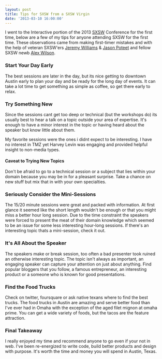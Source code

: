 ```yaml
---
layout: post
title: Tips for SXSW from a SXSW Virgin
date: '2013-03-10 16:00:00'
---
```


I went to the Interactive portion of the 2013 [SXSW](http://sxsw.com/) Conference for the first time, below are a few of my tips for anyone attending SXSW for the first time.  These observations came from making first-timer mistakes and with the help of veteran SXSW'ers [Jeremy Williams](http://ojdx.com/) &amp; [Jason Poteet](http://www.jasonrpoteet.com/) and fellow SXSW newb [Alex Wilson](http://www.u3n0.com/).

### Start Your Day Early 

The best sessions are later in the day, but its nice getting to downtown Austin early to plan your day and be ready for the long day of events.  It can take a lot time to get something as simple as coffee, so get there early to relax.

### Try Something New 

Since the sessions cant get too deep or technical (but the workshops do) its usually best to hear a talk on a topic outside your area of expertise.  It's enough to have a minor interest in the topic or having heard about the speaker but know little about them. 

My favorite sessions were the ones i didnt expect to be interesting. I have no interest in TMZ yet Harvey Levin was engaging and provided helpful insight to non-media types. 

#### Caveat to Trying New Topics

Don't be afraid to go to a technical session or a subject that lies within your domain because you may be in for a pleasant surprise. Take a chance on new stuff but mix that in with your own specialties. 

### Seriously Consider the Mini-Sessions

The 15/20 minute sessions were great and packed with information. At first glance it seemed like the short length wouldn't be enough or that you might miss a better hour long session.  Due to the time constraint the speakers were forced to present the meat of their domain knowledge which seemed to be an issue for some less interesting hour-long sessions.  If there's an interesting topic thats a mini-session, check it out.

### It's All About the Speaker 

The speakers make or break session, too often a bad presenter took ruined an otherwise interesting topic. The topic isn't always as important, an engaging speaker can capture your attention on just about anything. Find popular bloggers that you follow, a famous entrepreneur, an interesting product or a someone who is known for good presentations. 
 

### Find the Food Trucks 

Check on twitter, foursquare or ask native texans where to find the best trucks. The food trucks in Austin are amazing and serve better food than I've ever had in Omaha with the exception of the aged filet mignon at omaha prime. You can get a wide variety of foods, but the tacos are the feature attraction. 


### Final Takeaway 

I really enjoyed my time and recommend anyone to go even if your not in web. I've been re-energized to write code, build better products and design with purpose.  It's worth the time and money you will spend in Austin, Texas. 